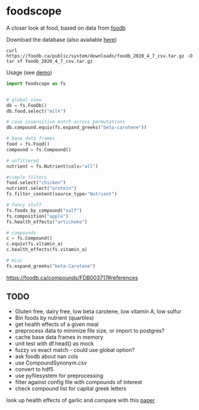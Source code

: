 # foodscope

A closer look at food, based on data from [foodb](https://foodb.ca/)

Download the database (also available
[here](https://foodscope.blob.core.windows.net/data/foodb_2020_4_7_csv.tar.gz))
```
curl https://foodb.ca/public/system/downloads/foodb_2020_4_7_csv.tar.gz -O
tar xf foodb_2020_4_7_csv.tar.gz
```

Usage (see [demo](foodscope/demo.py))

```python
import foodscope as fs


# global view
db = fs.FooDb()
db.food.select("milk")

# case insensitive match across permutations
db.compound.equiv(fs.expand_greeks("beta-carotene"))

# base data frames
food = fs.Food()
compound = fs.Compound()

# unfiltered
nutrient = fs.Nutrient(cols="all")

#simple filters
food.select("chicken")
nutrient.select("protein")
fs.filter_content(source_type="Nutrient")

# fancy stuff
fs.foods_by_compound("sulf")
fs.composition("apple")
fs.health_effects("artichoke")

# compounds
c = fs.Compound()
c.equiv(fs.vitamin_a)
c.health_effects(fs.vitamin_a)

# misc
fs.expand_greeks("beta-Carotene")
```

https://foodb.ca/compounds/FDB003717#references

## TODO
- Gluten free, dairy free, low beta carotene, low vitamin A, low sulfur
- Bin foods by nutrient (quartiles)
- get health effects of a given meal
- preprocess data to minimize file size, or import to postgres?
- cache base data frames in memory
- unit test with df.head() as mock
- fuzzy vs exact match - could use global option?
- ask foodb about nan cols
- use CompoundSynonym.csv
- convert to hdf5
- use pyfilesystem for preprocessing
- filter against config file with compounds of interest
- check compound list for capital greek letters

look up health effects of garlic and compare with
this [paper](https://www.ncbi.nlm.nih.gov/pmc/articles/PMC4417560/)

